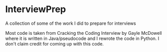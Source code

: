# InterviewPrep
A collection of some of the work I did to prepare for interviews

Most code is taken from Cracking the Coding Interview by Gayle McDowell where it is written in Java/pseudocode and I rewrote the code in Python. I don't claim credit for coming up with this code.
